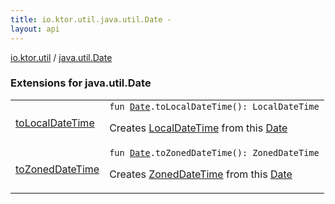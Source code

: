 ```yaml
---
title: io.ktor.util.java.util.Date - 
layout: api
---
```


<div class='api-docs-breadcrumbs'><a href="../index.html">io.ktor.util</a> / <a href="./index.html">java.util.Date</a></div>

### Extensions for java.util.Date

<table class="api-docs-table">
<tbody>
<tr>
<td markdown="1">

<a href="to-local-date-time.html">toLocalDateTime</a>


</td>
<td markdown="1">
<div class="signature"><code><span class="keyword">fun </span><a href="http://docs.oracle.com/javase/6/docs/api/java/util/Date.html"><span class="identifier">Date</span></a><span class="symbol">.</span><span class="identifier">toLocalDateTime</span><span class="symbol">(</span><span class="symbol">)</span><span class="symbol">: </span><span class="identifier">LocalDateTime</span></code></div>

Creates <a href="#">LocalDateTime</a> from this <a href="http://docs.oracle.com/javase/6/docs/api/java/util/Date.html">Date</a>


</td>
</tr>
<tr>
<td markdown="1">

<a href="to-zoned-date-time.html">toZonedDateTime</a>


</td>
<td markdown="1">
<div class="signature"><code><span class="keyword">fun </span><a href="http://docs.oracle.com/javase/6/docs/api/java/util/Date.html"><span class="identifier">Date</span></a><span class="symbol">.</span><span class="identifier">toZonedDateTime</span><span class="symbol">(</span><span class="symbol">)</span><span class="symbol">: </span><span class="identifier">ZonedDateTime</span></code></div>

Creates <a href="#">ZonedDateTime</a> from this <a href="http://docs.oracle.com/javase/6/docs/api/java/util/Date.html">Date</a>


</td>
</tr>
</tbody>
</table>
